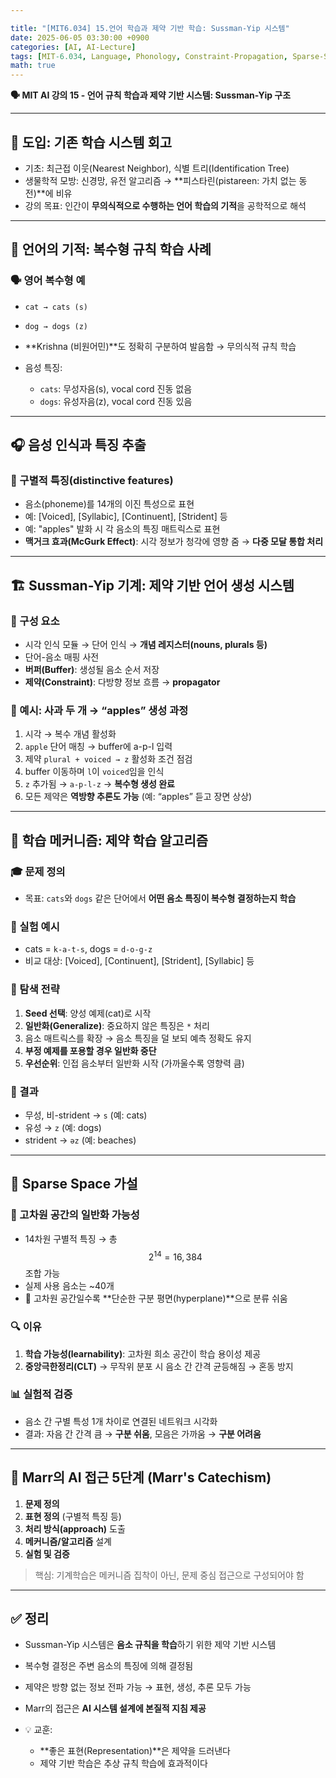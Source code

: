 ```yaml
---

title: "[MIT6.034] 15.언어 학습과 제약 기반 학습: Sussman-Yip 시스템"
date: 2025-06-05 03:30:00 +0900
categories: [AI, AI-Lecture]
tags: [MIT-6.034, Language, Phonology, Constraint-Propagation, Sparse-Space]
math: true
---
```


**🗣️ MIT AI 강의 15 - 언어 규칙 학습과 제약 기반 시스템: Sussman-Yip 구조**

---

## 🧭 도입: 기존 학습 시스템 회고

* 기초: 최근접 이웃(Nearest Neighbor), 식별 트리(Identification Tree)
* 생물학적 모방: 신경망, 유전 알고리즘 → **피스타린(pistareen: 가치 없는 동전)**에 비유
* 강의 목표: 인간이 **무의식적으로 수행하는 언어 학습의 기적**을 공학적으로 해석

---

## 🧬 언어의 기적: 복수형 규칙 학습 사례

### 🗣️ 영어 복수형 예

* `cat → cats (s)`
* `dog → dogs (z)`
* **Krishna (비원어민)**도 정확히 구분하여 발음함 → 무의식적 규칙 학습
* 음성 특징:

  * `cats`: 무성자음(s), vocal cord 진동 없음
  * `dogs`: 유성자음(z), vocal cord 진동 있음

---

## 🎧 음성 인식과 특징 추출

### 🎼 구별적 특징(distinctive features)

* 음소(phoneme)를 14개의 이진 특성으로 표현
* 예: \[Voiced], \[Syllabic], \[Continuent], \[Strident] 등
* 예: "apples" 발화 시 각 음소의 특징 매트릭스로 표현
* **맥거크 효과(McGurk Effect)**: 시각 정보가 청각에 영향 줌 → **다중 모달 통합 처리**

---

## 🏗️ Sussman-Yip 기계: 제약 기반 언어 생성 시스템

### 🧠 구성 요소

* 시각 인식 모듈 → 단어 인식 → **개념 레지스터(nouns, plurals 등)**
* 단어-음소 매핑 사전
* **버퍼(Buffer)**: 생성될 음소 순서 저장
* **제약(Constraint)**: 다방향 정보 흐름 → **propagator**

### 🔁 예시: 사과 두 개 → “apples” 생성 과정

1. 시각 → 복수 개념 활성화
2. `apple` 단어 매칭 → buffer에 a-p-l 입력
3. 제약 `plural + voiced → z` 활성화 조건 점검
4. buffer 이동하며 `l`이 `voiced`임을 인식
5. `z` 추가됨 → `a-p-l-z` → **복수형 생성 완료**
6. 모든 제약은 **역방향 추론도 가능** (예: “apples” 듣고 장면 상상)

---

## 🧪 학습 메커니즘: 제약 학습 알고리즘

### 🎓 문제 정의

* 목표: `cats`와 `dogs` 같은 단어에서 **어떤 음소 특징이 복수형 결정하는지 학습**

### 🧩 실험 예시

* cats = `k-a-t-s`, dogs = `d-o-g-z`
* 비교 대상: \[Voiced], \[Continuent], \[Strident], \[Syllabic] 등

### 🔎 탐색 전략

1. **Seed 선택**: 양성 예제(cat)로 시작
2. **일반화(Generalize)**: 중요하지 않은 특징은 `*` 처리
3. 음소 매트릭스를 확장 → 음소 특징을 덜 보되 예측 정확도 유지
4. **부정 예제를 포용할 경우 일반화 중단**
5. **우선순위**: 인접 음소부터 일반화 시작 (가까울수록 영향력 큼)

### 🧪 결과

* 무성, 비-strident → `s` (예: cats)
* 유성 → `z` (예: dogs)
* strident → `əz` (예: beaches)

---

## 🧠 Sparse Space 가설

### 📐 고차원 공간의 일반화 가능성

* 14차원 구별적 특징 → 총 $$2^{14} = 16,384$$ 조합 가능
* 실제 사용 음소는 \~40개
* 🎯 고차원 공간일수록 **단순한 구분 평면(hyperplane)**으로 분류 쉬움

### 🔍 이유

1. **학습 가능성(learnability)**: 고차원 희소 공간이 학습 용이성 제공
2. **중앙극한정리(CLT)** → 무작위 분포 시 음소 간 간격 균등해짐 → 혼동 방지

### 📊 실험적 검증

* 음소 간 구별 특성 1개 차이로 연결된 네트워크 시각화
* 결과: 자음 간 간격 큼 → **구분 쉬움**, 모음은 가까움 → **구분 어려움**

---

## 🧱 Marr의 AI 접근 5단계 (Marr's Catechism)

1. **문제 정의**
2. **표현 정의** (구별적 특징 등)
3. **처리 방식(approach)** 도출
4. **메커니즘/알고리즘** 설계
5. **실험 및 검증**

> 핵심: 기계학습은 메커니즘 집착이 아닌, 문제 중심 접근으로 구성되어야 함

---

## ✅ 정리

* Sussman-Yip 시스템은 **음소 규칙을 학습**하기 위한 제약 기반 시스템
* 복수형 결정은 주변 음소의 특징에 의해 결정됨
* 제약은 방향 없는 정보 전파 가능 → 표현, 생성, 추론 모두 가능
* Marr의 접근은 **AI 시스템 설계에 본질적 지침 제공**
* 💡 교훈:

  * **좋은 표현(Representation)**은 제약을 드러낸다
  * 제약 기반 학습은 추상 규칙 학습에 효과적이다
